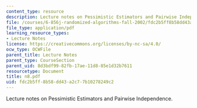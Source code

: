 ```yaml
---
content_type: resource
description: Lecture notes on Pessimistic Estimators and Pairwise Independence.
file: /courses/6-856j-randomized-algorithms-fall-2002/fdc2b5ff8b58dd43a2c77b10278249c2_n8.pdf
file_type: application/pdf
learning_resource_types:
- Lecture Notes
license: https://creativecommons.org/licenses/by-nc-sa/4.0/
ocw_type: OCWFile
parent_title: Lecture Notes
parent_type: CourseSection
parent_uid: 8d3bdf99-82fb-17ae-11d8-85e1d32b7611
resourcetype: Document
title: n8.pdf
uid: fdc2b5ff-8b58-dd43-a2c7-7b10278249c2
---
```

Lecture notes on Pessimistic Estimators and Pairwise Independence.